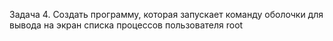 Задача 4. Создать программу, которая запускает команду оболочки для вывода на экран списка процессов пользователя root
